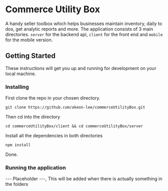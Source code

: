 # Commerce Utility Box
A handy seller toolbox which helps businesses maintain inventory, daily to dos, get analytic reports and more. The application consists of 3 main directories. `server` for the backend api, `client` for the front end and `mobile` for the mobile version.

## Getting Started

These instructions will get you up and running for development on your local machine.

### Installing

First clone the repo in your chosen directory.

```
git clone https://github.com/akeon-lee/commerceUtilityBox.git
```

Then cd into the directory

```
cd commerceUtilityBox/client && cd commerceUtilityBox/server
```

Install all the dependencies in both directories

```
npm install
```

Done.

### Running the application

--- Placeholder ---, This will be added when there is actually something in the folders
